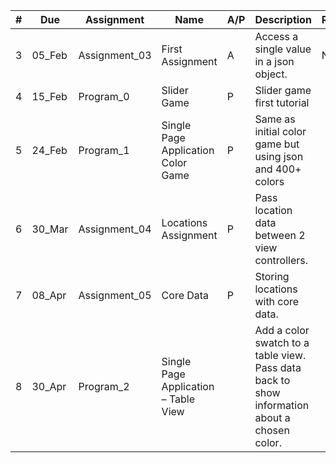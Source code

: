 | # | Due | Assignment | Name | A/P | Description | Ran | Github | Done |
| --- | --- | --- | --- | --- | --- | --- | --- | --- |
| 3 | 05_Feb | Assignment_03 | First Assignment | A | Access a single value in a json object. | N/A |   | ![](http://www.bullso.co.kr/img/calc/btn/checkbox_off.png)  |
| 4 | 15_Feb | Program_0 | Slider Game | P | Slider game first tutorial |   |   |  ![](http://www.bullso.co.kr/img/calc/btn/checkbox_off.png) |
| 5 | 24_Feb | Program_1 | Single Page Application Color Game | P | Same as initial color game but using json and 400+ colors |   |   | ![](http://www.bullso.co.kr/img/calc/btn/checkbox_off.png)  |
| 6 | 30_Mar | Assignment_04 | Locations Assignment | P | Pass location data between 2 view controllers. |   |   | ![](http://www.bullso.co.kr/img/calc/btn/checkbox_off.png)  |
| 7 | 08_Apr | Assignment_05 | Core Data | P | Storing locations with core data. |   |   | ![](http://www.bullso.co.kr/img/calc/btn/checkbox_off.png)  |
| 8 | 30_Apr | Program_2 | Single Page Application – Table View |   | Add a color swatch to a table view. Pass data back to show information about a chosen color. |   |   | ![](http://www.bullso.co.kr/img/calc/btn/checkbox_off.png)  |
